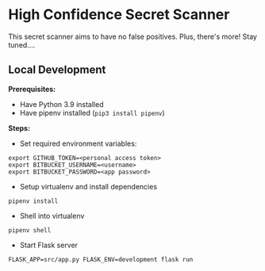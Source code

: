 # High Confidence Secret Scanner

This secret scanner aims to have no false positives.
Plus, there's more!  Stay tuned....

## Local Development
**Prerequisites:**
* Have Python 3.9 installed
* Have pipenv installed (`pip3 install pipenv`)

**Steps:**
* Set required environment variables:
```
export GITHUB_TOKEN=<personal access token>
export BITBUCKET_USERNAME=<username>
export BITBUCKET_PASSWORD=<app password>
```

* Setup virtualenv and install dependencies
```
pipenv install
```

* Shell into virtualenv
```
pipenv shell
```

* Start Flask server
```
FLASK_APP=src/app.py FLASK_ENV=development flask run
```
